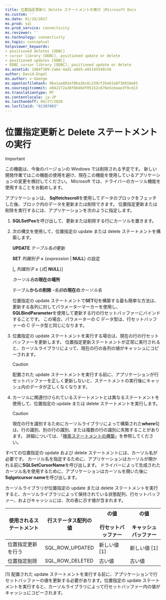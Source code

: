 ```yaml
---
title: 位置指定更新と Delete ステートメントの実行 |Microsoft Docs
ms.custom: ''
ms.date: 01/19/2017
ms.prod: sql
ms.prod_service: connectivity
ms.reviewer: ''
ms.technology: connectivity
ms.topic: conceptual
helpviewer_keywords:
- positioned deletes [ODBC]
- cursor library [ODBC], positioned update or delete
- positioned updates [ODBC]
- ODBC cursor library [ODBC], positioned update or delete
ms.assetid: 1d64f309-2a6e-4ad1-a6b5-e81145549c56
author: David-Engel
ms.author: v-daenge
ms.openlocfilehash: 96a1aa891ef8ba26c6c239cf35e62a8f36018e65
ms.sourcegitcommit: e042272a38fb646df05152c676e5cbeae3f9cd13
ms.translationtype: MT
ms.contentlocale: ja-JP
ms.lasthandoff: 04/27/2020
ms.locfileid: "81307003"
---
```

# <a name="executing-positioned-update-and-delete-statements"></a>位置指定更新と Delete ステートメントの実行
> [!IMPORTANT]  
>  この機能は、今後のバージョンの Windows では削除される予定です。 新しい開発作業ではこの機能の使用を避け、現在この機能を使用しているアプリケーションの変更を検討してください。 Microsoft では、ドライバーのカーソル機能を使用することをお勧めします。  
  
 アプリケーションは、 **Sqlfetchscroll**を使用してデータのブロックをフェッチした後、ブロック内のデータを更新または削除できます。 位置指定更新または削除を実行するには、アプリケーションを次のように指定します。  
  
1.  **SQLSetPos**を呼び出して、更新または削除する行にカーソルを置きます。  
  
2.  次の構文を使用して、位置指定の update または delete ステートメントを構築します。  
  
     **UPDATE** *テーブル名の*更新  
  
     **SET** *列識別子* **=** {*expression* &#124; **NULL**} の設定  
  
     [**,** *列識別子* **=** {*式*&#124; **NULL**}]  
  
     *カーソル名***の現在の場所**  
  
     テーブル**からの削除** *-名前***の現在の***カーソル名*  
  
     位置指定の update ステートメントで**SET**句を構築する最も簡単な方法は、更新する各列に対してパラメーターマーカーを使用し、 **SQLBindParameter**を使用して更新する行の行セットバッファーにバインドすることです。 この場合、パラメーターの C データ型は、行セットバッファーの C データ型と同じになります。  
  
3.  位置指定の update ステートメントを実行する場合は、現在の行の行セットバッファーを更新します。 位置指定更新ステートメントが正常に実行されると、カーソルライブラリによって、現在の行の各列の値がキャッシュにコピーされます。  
  
    > [!CAUTION]  
    >  配置された update ステートメントを実行する前に、アプリケーションが行セットバッファーを正しく更新しないと、ステートメントの実行後にキャッシュ内のデータが正しくなくなります。  
  
4.  カーソルに関連付けられているステートメントとは異なるステートメントを使用して、位置指定の update または delete ステートメントを実行します。  
  
    > [!CAUTION]  
    >  現在の行を識別するためにカーソルライブラリによって構築された**where**句は、行の識別、別の行の識別、または複数の行の識別に失敗することがあります。 詳細については、「[検索ステートメントの構築](../../../odbc/reference/appendixes/constructing-searched-statements.md)」を参照してください。  
  
 すべての位置指定の update および delete ステートメントには、カーソル名が必要です。 カーソル名を指定するために、アプリケーションはカーソルが開かれる前に**SQLSetCursorName**を呼び出します。 ドライバーによって生成されたカーソル名を使用するために、アプリケーションはカーソルを開いた後に**Sqlgetcursor name**を呼び出します。  
  
 カーソルライブラリが位置指定の update または delete ステートメントを実行すると、カーソルライブラリによって保持されている状態配列、行セットバッファー、およびキャッシュには、次の表に示す値が含まれます。  
  
|使用されるステートメント|行ステータス配列の値|の値<br /><br /> 行セットバッファー|の値<br /><br /> キャッシュバッファー|  
|--------------------|-------------------------------|----------------------------------|---------------------------------|  
|位置指定更新を行う|SQL_ROW_UPDATED|新しい値 [1]|新しい値 [1]|  
|位置指定削除|SQL_ROW_DELETED|古い値|古い値|  
  
 [1] 配置された update ステートメントを実行する前に、アプリケーションで行セットバッファーの値を更新する必要があります。位置指定の update ステートメントを実行すると、カーソルライブラリによって行セットバッファー内の値がキャッシュにコピーされます。
